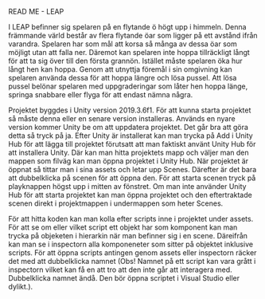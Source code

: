 READ ME - LEAP

I LEAP befinner sig spelaren på en flytande ö högt upp i himmeln. Denna främmande värld består av flera flytande öar som ligger på ett avstånd ifrån varandra. Spelaren har som mål att korsa så många av dessa öar som möjligt utan att falla ner. Däremot kan spelaren inte hoppa tillräckligt långt för att ta sig över till den första grannön. Istället måste spelaren öka hur långt hen kan hoppa. Genom att utnyttja föremål i sin omgivning kan spelaren använda dessa för att hoppa längre och lösa pussel. Att lösa pussel belönar spelaren med uppgraderingar som låter hen hoppa länge, springa snabbare eller flyga för att endast nämna några. 

Projektet byggdes i Unity version 2019.3.6f1. För att kunna starta projektet så måste denna eller en senare version installeras. Används en nyare version kommer Unity be om att uppdatera projektet. Det går bra att göra detta så tryck på ja. Efter Unity är installerat kan man trycka på Add i Unity Hub för att lägga till projektet förutsatt att man faktiskt använt Unity Hub för att installera Unity. Där kan man hitta projektets mapp och väljer man den mappen som filväg kan man öppna projektet i Unity Hub. När projektet är öppnat så tittar man i sina assets och letar upp Scenes. Därefter är det bara att dubbelklicka på scenen för att öppna den. För att starta scenen tryck på playknappen högst upp i mitten av fönstret. Om man inte använder Unity Hub för att starta projektet kan man öppna projektet och den eftertraktade scenen direkt i projektmappen i undermappen som heter Scenes.

För att hitta koden kan man kolla efter scripts inne i projektet under assets. För att se om eller vilket script ett objekt har som komponent kan man trycka på objeketen i hierarkin när man befinner sig i en scene. Däreifrån kan man se i inspectorn alla komponeneter som sitter på objektet inklusive scripts. För att öppna scripts antingen genom assets eller inspectorn räcker det med att dubbelklicka namnet (Obs! Namnet på ett script kan vara grått i inspectorn vilket kan få en att tro att den inte går att interagera med. Dubbelklicka namnet ändå. Den bör öppna scriptet i Visual Studio eller dylikt.).
